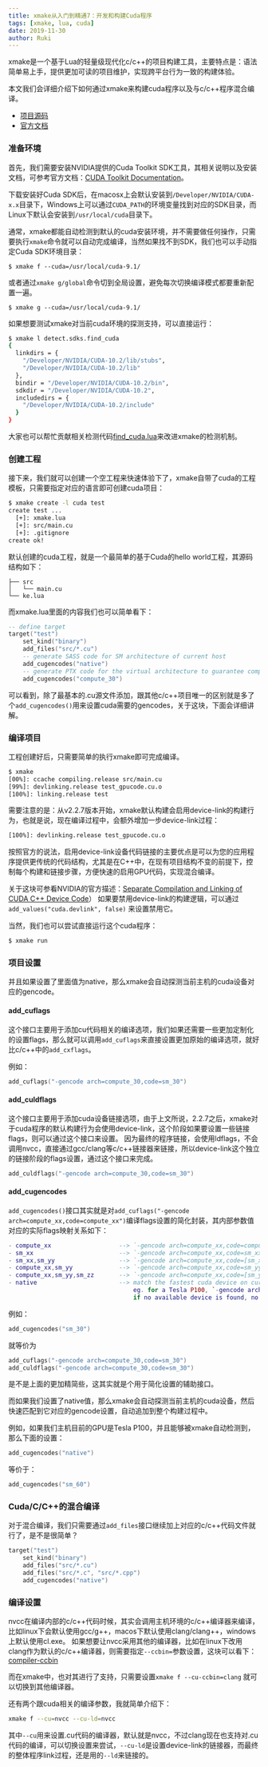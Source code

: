 ```yaml
---
title: xmake从入门到精通7：开发和构建Cuda程序
tags: [xmake, lua, cuda]
date: 2019-11-30
author: Ruki
---
```


xmake是一个基于Lua的轻量级现代化c/c++的项目构建工具，主要特点是：语法简单易上手，提供更加可读的项目维护，实现跨平台行为一致的构建体验。

本文我们会详细介绍下如何通过xmake来构建cuda程序以及与c/c++程序混合编译。

* [项目源码](https://github.com/xmake-io/xmake)
* [官方文档](https://xmake.io/zh/)

### 准备环境

首先，我们需要安装NVIDIA提供的Cuda Toolkit SDK工具，其相关说明以及安装文档，可参考官方文档：[CUDA Toolkit Documentation](http://docs.nvidia.com/cuda/index.html)。

下载安装好Cuda SDK后，在macosx上会默认安装到`/Developer/NVIDIA/CUDA-x.x`目录下，Windows上可以通过`CUDA_PATH`的环境变量找到对应的SDK目录，而
Linux下默认会安装到`/usr/local/cuda`目录下。

通常，xmake都能自动检测到默认的cuda安装环境，并不需要做任何操作，只需要执行`xmake`命令就可以自动完成编译，当然如果找不到SDK，我们也可以手动指定Cuda SDK环境目录：

```console
$ xmake f --cuda=/usr/local/cuda-9.1/ 
```

或者通过`xmake g/global`命令切到全局设置，避免每次切换编译模式都要重新配置一遍。

```console
$ xmake g --cuda=/usr/local/cuda-9.1/ 
```

如果想要测试xmake对当前cuda环境的探测支持，可以直接运行：

```bash
$ xmake l detect.sdks.find_cuda
{ 
  linkdirs = { 
    "/Developer/NVIDIA/CUDA-10.2/lib/stubs",
    "/Developer/NVIDIA/CUDA-10.2/lib" 
  },
  bindir = "/Developer/NVIDIA/CUDA-10.2/bin",
  sdkdir = "/Developer/NVIDIA/CUDA-10.2",
  includedirs = { 
    "/Developer/NVIDIA/CUDA-10.2/include" 
  } 
}
```

大家也可以帮忙贡献相关检测代码[find_cuda.lua](https://github.com/xmake-io/xmake/blob/master/xmake/modules/detect/sdks/find_cuda.lua)来改进xmake的检测机制。

### 创建工程

接下来，我们就可以创建一个空工程来快速体验下了，xmake自带了cuda的工程模板，只需要指定对应的语言即可创建cuda项目：

```bash
$ xmake create -l cuda test
create test ...
  [+]: xmake.lua
  [+]: src/main.cu
  [+]: .gitignore
create ok!
```






默认创建的cuda工程，就是一个最简单的基于Cuda的hello world工程，其源码结构如下：

```
├── src
│   └── main.cu
└── ke.lua
```

而xmake.lua里面的内容我们也可以简单看下：

```lua
-- define target
target("test")
    set_kind("binary")
    add_files("src/*.cu")
    -- generate SASS code for SM architecture of current host
    add_cugencodes("native")
    -- generate PTX code for the virtual architecture to guarantee compatibility
    add_cugencodes("compute_30")
```

可以看到，除了最基本的.cu源文件添加，跟其他c/c++项目唯一的区别就是多了个`add_cugencodes()`用来设置cuda需要的gencodes，关于这块，下面会详细讲解。

### 编译项目

工程创建好后，只需要简单的执行xmake即可完成编译。

```bash
$ xmake
[00%]: ccache compiling.release src/main.cu
[99%]: devlinking.release test_gpucode.cu.o
[100%]: linking.release test
```

需要注意的是：从v2.2.7版本开始，xmake默认构建会启用device-link的构建行为，也就是说，现在编译过程中，会额外增加一步device-link过程：

```bash
[100%]: devlinking.release test_gpucode.cu.o
```

按照官方的说法，启用device-link设备代码链接的主要优点是可以为您的应用程序提供更传统的代码结构，尤其是在C++中，在现有项目结构不变的前提下，控制每个构建和链接步骤，方便快速的启用GPU代码，实现混合编译。

关于这块可参看NVIDIA的官方描述：[Separate Compilation and Linking of CUDA C++ Device Code](https://devblogs.nvidia.com/separate-compilation-linking-cuda-device-code/)）
如果要禁用device-link的构建逻辑，可以通过`add_values("cuda.devlink", false)` 来设置禁用它。

当然，我们也可以尝试直接运行这个cuda程序：

```bash
$ xmake run
```

### 项目设置

并且如果设置了里面值为native，那么xmake会自动探测当前主机的cuda设备对应的gencode。

#### add_cuflags

这个接口主要用于添加cu代码相关的编译选项，我们如果还需要一些更加定制化的设置flags，那么就可以调用`add_cuflags`来直接设置更加原始的编译选项，就好比c/c++中的`add_cxflags`。

例如：

```lua
add_cuflags("-gencode arch=compute_30,code=sm_30")
```

#### add_culdflags

这个接口主要用于添加cuda设备链接选项，由于上文所说，2.2.7之后，xmake对于cuda程序的默认构建行为会使用device-link，这个阶段如果要设置一些链接flags，则可以通过这个接口来设置。
因为最终的程序链接，会使用ldflags，不会调用nvcc，直接通过gcc/clang等c/c++链接器来链接，所以device-link这个独立的链接阶段的flags设置，通过这个接口来完成。

```lua
add_culdflags("-gencode arch=compute_30,code=sm_30")
```

#### add_cugencodes

`add_cugencodes()`接口其实就是对`add_cuflags("-gencode arch=compute_xx,code=compute_xx")`编译flags设置的简化封装，其内部参数值对应的实际flags映射关系如下：

```lua
- compute_xx                   --> `-gencode arch=compute_xx,code=compute_xx`
- sm_xx                        --> `-gencode arch=compute_xx,code=sm_xx`
- sm_xx,sm_yy                  --> `-gencode arch=compute_xx,code=[sm_xx,sm_yy]`
- compute_xx,sm_yy             --> `-gencode arch=compute_xx,code=sm_yy`
- compute_xx,sm_yy,sm_zz       --> `-gencode arch=compute_xx,code=[sm_yy,sm_zz]`
- native                       --> match the fastest cuda device on current host,
                                   eg. for a Tesla P100, `-gencode arch=compute_60,code=sm_60` will be added,
                                   if no available device is found, no `-gencode` flags will be added
```

例如：

```lua
add_cugencodes("sm_30")
```

就等价为

```lua
add_cuflags("-gencode arch=compute_30,code=sm_30")
add_culdflags("-gencode arch=compute_30,code=sm_30")
```

是不是上面的更加精简些，这其实就是个用于简化设置的辅助接口。

而如果我们设置了native值，那么xmake会自动探测当前主机的cuda设备，然后快速匹配到它对应的gencode设置，自动追加到整个构建过程中。

例如，如果我们主机目前的GPU是Tesla P100，并且能够被xmake自动检测到，那么下面的设置：

```lua
add_cugencodes("native")
```

等价于：


```lua
add_cugencodes("sm_60")
```

### Cuda/C/C++的混合编译

对于混合编译，我们只需要通过`add_files`接口继续加上对应的c/c++代码文件就行了，是不是很简单？

```lua
target("test")
    set_kind("binary")
    add_files("src/*.cu")
    add_files("src/*.c", "src/*.cpp")
    add_cugencodes("native")
```

### 编译设置

nvcc在编译内部的c/c++代码时候，其实会调用主机环境的c/c++编译器来编译，比如linux下会默认使用gcc/g++，macos下默认使用clang/clang++，windows上默认使用cl.exe。
如果想要让nvcc采用其他的编译器，比如在linux下改用clang作为默认的c/c++编译器，则需要指定`--ccbin=`参数设置，这块可以看下：[compiler-ccbin](https://docs.nvidia.com/cuda/cuda-compiler-driver-nvcc/index.html#file-and-path-specifications-compiler-bindir)

而在xmake中，也对其进行了支持，只需要设置`xmake f --cu-ccbin=clang` 就可以切换到其他编译器。

还有两个跟cuda相关的编译参数，我就简单介绍下：

```bash
xmake f --cu=nvcc --cu-ld=nvcc
```

其中`--cu`用来设置.cu代码的编译器，默认就是nvcc，不过clang现在也支持对.cu代码的编译，可以切换设置来尝试，`--cu-ld`是设置device-link的链接器，而最终的整体程序link过程，还是用的`--ld`来链接的。